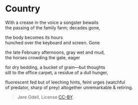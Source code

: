 # Country

With a crease in the voice a songster bewails  
the passing of the family farm; decades gone,

the body becomes its hours  
hunched over the keyboard and screen. Gone

the late February afternoons, gray wet and mud,  
the horses crowding the gate, eager

for dry bedding, a bucket of grain—but thoughts  
silt to the office carpet, a residue of a dull hunger,

fluorescent fed but of leeching hints, feint urges (watchful  
of predator, sharp of prey) altogether unremarkable & retiring.

>Jere Odell, License [CC-BY](https://creativecommons.org/licenses/by/4.0/).